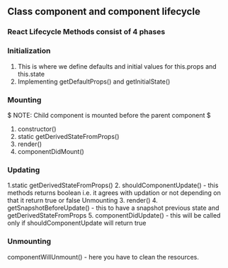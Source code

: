 ## Class component and component lifecycle

### React Lifecycle Methods consist of 4 phases

### Initialization
1. This is where we define defaults and initial values for this.props and this.state
2. Implementing getDefaultProps() and getInitialState()

### Mounting
$ NOTE: Child component is mounted before the parent component $
1. constructor()
2. static getDerivedStateFromProps()
3. render()
4. componentDidMount()

### Updating
1.static getDerivedStateFromProps()
2. shouldComponentUpdate() - this methods returns boolean i.e. it agrees with updation 
or not depending on that it return true or false
Unmounting
3. render()
4. getSnapshotBeforeUpdate() - this to have a snapshot previous state and getDerivedStateFromProps
5. componentDidUpdate() - this will be called only if shouldComponentUpdate will return
true

### Unmounting 
componentWillUnmount() - here you have to clean the resources.







